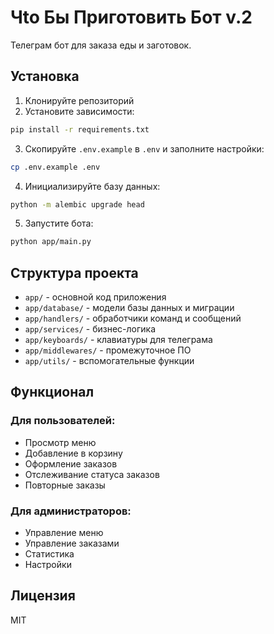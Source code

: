 # Чto Бы Приготовить Бот v.2

Телеграм бот для заказа еды и заготовок.

## Установка

1. Клонируйте репозиторий
2. Установите зависимости:
```bash
pip install -r requirements.txt
```

3. Скопируйте `.env.example` в `.env` и заполните настройки:
```bash
cp .env.example .env
```

4. Инициализируйте базу данных:
```bash
python -m alembic upgrade head
```

5. Запустите бота:
```bash
python app/main.py
```

## Структура проекта

- `app/` - основной код приложения
- `app/database/` - модели базы данных и миграции
- `app/handlers/` - обработчики команд и сообщений
- `app/services/` - бизнес-логика
- `app/keyboards/` - клавиатуры для телеграма
- `app/middlewares/` - промежуточное ПО
- `app/utils/` - вспомогательные функции

## Функционал

### Для пользователей:
- Просмотр меню
- Добавление в корзину
- Оформление заказов
- Отслеживание статуса заказов
- Повторные заказы

### Для администраторов:
- Управление меню
- Управление заказами
- Статистика
- Настройки

## Лицензия

MIT
